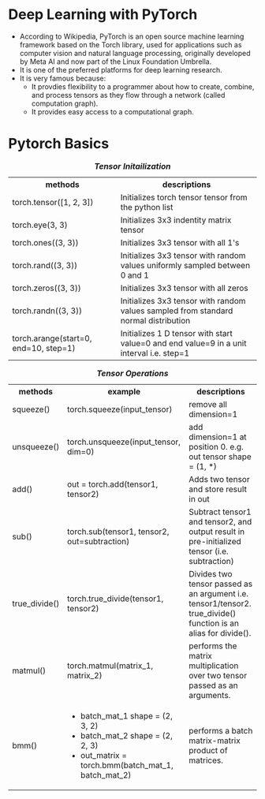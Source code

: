 # Deep Learning with PyTorch
- According to Wikipedia, PyTorch is an open source machine learning framework based on the Torch library, used for applications such as computer vision and natural language processing, originally developed by Meta AI and now part of the Linux Foundation Umbrella. 
- It is one of the preferred platforms for deep learning research. 
- It is very famous because:
    - It provdies flexibility to a programmer about how to create, combine, and process tensors as they flow through a network (called computation graph).
    - It provides easy access to a computational graph.

# Pytorch Basics

<table>
    <caption><b><i>Tensor Initailization</i></b></caption>
    <tr>
        <th>methods</th>
        <th>descriptions</th>
    </tr>
    <tr>
        <td>torch.tensor([1, 2, 3])</td>
        <td>Initializes torch tensor tensor from the python list</td>
    </tr>
    <tr>
        <td>torch.eye(3, 3)</td>
        <td>Initializes 3x3 indentity matrix tensor</td>
    </tr>
    <tr>
        <td>torch.ones((3, 3))</td>
        <td>Initializes 3x3 tensor with all 1's</td>
    </tr>
    <tr>
        <td>torch.rand((3, 3))</td>
        <td>Initializes 3x3 tensor with random values uniformly sampled between 0 and 1</td>
    </tr>
    <tr>
        <td>torch.zeros((3, 3))</td>
        <td>Initializes 3x3 tensor with all zeros</td>
    </tr>
    <tr>
        <td>torch.randn((3, 3))</td>
        <td>Initializes 3x3 tensor with random values sampled from standard normal distribution</td>
    </tr>
    <tr>
        <td>torch.arange(start=0, end=10, step=1)</td>
        <td>Initializes 1 D tensor with start value=0 and end value=9 in a unit interval i.e. step=1</td>
    </tr>
</table>

<table>
    <caption><b><i>Tensor Operations</i></b></caption>
    <tr>
        <th>methods</th>
        <th>example</th>
        <th>descriptions</th>
    </tr>
    <tr>
        <td>squeeze()</td>
        <td>torch.squeeze(input_tensor)</td>
        <td>remove all dimension=1</td>
    </tr>
    <tr>
        <td>unsqueeze()</td>
        <td>torch.unsqueeze(input_tensor, dim=0)</td>
        <td>add dimension=1 at position 0. e.g. out tensor shape = (1, *)</td>
    </tr>
    <tr>
        <td>add()</td>
        <td>out = torch.add(tensor1, tensor2)</td>
        <td>Adds two tensor and store result in out</td>
    </tr>
    <tr>
        <td>sub()</td>
        <td>torch.sub(tensor1, tensor2, out=subtraction)</td>
        <td>Subtract tensor1 and tensor2, and output result in pre-initialized tensor (i.e. subtraction)</td>
    </tr>
    <tr>
        <td>true_divide()</td>
        <td>torch.true_divide(tensor1, tensor2)</td>
        <td>Divides two tensor passed as an argument i.e. tensor1/tensor2. true_divide() function is an alias for divide(). </td>
    </tr>
    <tr>
        <td>matmul()</td>
        <td>torch.matmul(matrix_1, matrix_2)</td>
        <td>performs the matrix multiplication over two tensor passed as an arguments.</td>
    </tr>
    <tr>
        <td>bmm()</td>
        <td>
            <ul>
                <li>batch_mat_1 shape = (2, 3, 2)</li>
                <li>batch_mat_2 shape = (2, 2, 3)</li>
                <li>out_matrix = torch.bmm(batch_mat_1, batch_mat_2)</li>
            </ul>
        </td>
        <td>performs a batch matrix-matrix product of matrices.</td>
    </tr>
</table>